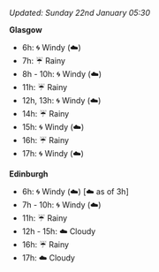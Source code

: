 *Updated: Sunday 22nd January 05:30*

**Glasgow**

* 6h: :cyclone: Windy (:cloud:)
* 7h: :umbrella: Rainy
* 8h - 10h: :cyclone: Windy (:cloud:)
* 11h: :umbrella: Rainy
* 12h, 13h: :cyclone: Windy (:cloud:)
* 14h: :umbrella: Rainy
* 15h: :cyclone: Windy (:cloud:)
* 16h: :umbrella: Rainy
* 17h: :cyclone: Windy (:cloud:)

**Edinburgh**

* 6h: :cyclone: Windy (:cloud:) [:cloud: as of 3h]
* 7h - 10h: :cyclone: Windy (:cloud:)
* 11h: :umbrella: Rainy
* 12h - 15h: :cloud: Cloudy
* 16h: :umbrella: Rainy
* 17h: :cloud: Cloudy
